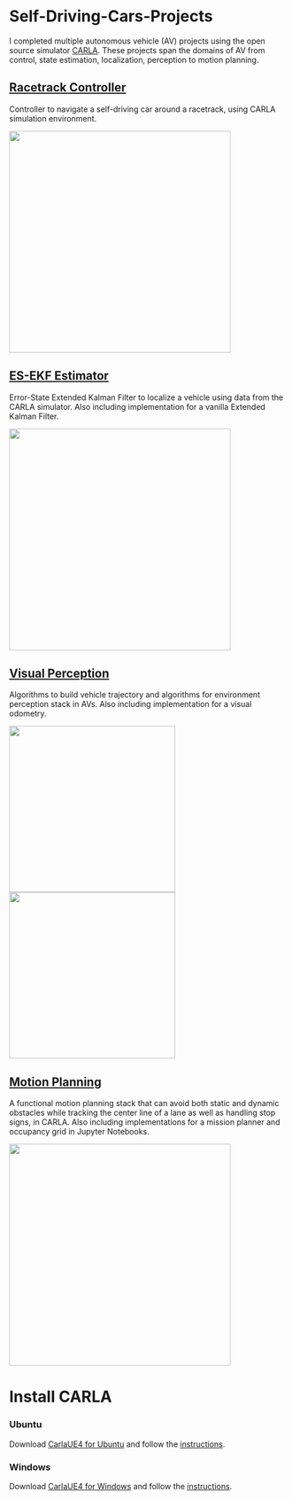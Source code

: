 # Self-Driving-Cars-Projects
I completed multiple autonomous vehicle (AV) projects using the open source simulator [CARLA](https://github.com/carla-simulator/carla/). These projects span the domains of AV from control, state estimation, localization, perception to motion planning. 

## [Racetrack Controller](Racetrack%20Controller)
Controller to navigate a self-driving car around a racetrack, using CARLA simulation environment.

<img src="https://github.com/Geniussh/Self-Driving-Cars-Projects/blob/main/Demo%20Images/racetrack.png" width="400px">

## [ES-EKF Estimator](ES-EKF%20Estimator)
Error-State Extended Kalman Filter to localize a vehicle using data from the CARLA simulator. Also including implementation for a vanilla Extended Kalman Filter.

<img src="https://github.com/Geniussh/Self-Driving-Cars-Projects/blob/main/Demo%20Images/ESEKF.png" width="400px">

## [Visual Perception](Visual%20Perception)
Algorithms to build vehicle trajectory and algorithms for environment perception stack in AVs. Also including implementation for a visual odometry.

<p float="left">
  <img src="https://github.com/Geniussh/Self-Driving-Cars-Projects/blob/main/Demo%20Images/VP1.png" width="300px">
  <img src="https://github.com/Geniussh/Self-Driving-Cars-Projects/blob/main/Demo%20Images/VP2.png" width="300px">
</p>

## [Motion Planning](Motion%20Planning)
A functional motion planning stack that can avoid both static and dynamic obstacles while tracking the center line of a lane as well as handling stop signs, in CARLA. Also including implementations for a mission planner and occupancy grid in Jupyter Notebooks. 

<img src="https://github.com/Geniussh/Self-Driving-Cars-Projects/blob/main/Demo%20Images/MotionPlanner.png" width="400px">

# Install CARLA
### Ubuntu
Download [CarlaUE4 for Ubuntu](https://drive.google.com/file/d/1F35snQj1NTo4u0EaUFL2nE8C67Vg8UCs/view?usp=sharing) and follow the [instructions](Demo%20Images/CARLA-Setup-Guide-_Ubuntu.pdf).

### Windows
Download [CarlaUE4 for Windows](https://drive.google.com/file/d/1EH3aXkSiwt0AqImD4kwnAYGb4b8hrGFn/view?usp=sharing) and follow the [instructions](Demo%20Images/CARLA-Setup-Guide-_Windows.pdf).
